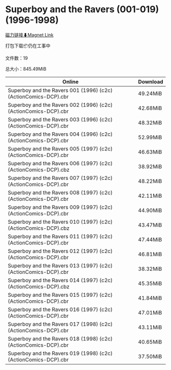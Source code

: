 # Superboy and the Ravers (001-019)(1996-1998)

[磁力链接⬇Magnet Link](magnet:?xt=urn:btih:fd4eb399bfd83dd0f4b9a4d074870e8cf9146a98&dn=Superboy%20and%20the%20Ravers%20%28001-019%29%281996-1998%29)

打包下载📦仍在工事中

文件数：19

总大小：845.49MiB

Online | Download
--- | ---
Superboy and the Ravers 001 (1996) (c2c) (ActionComics-DCP).cbr | 49.24MiB
Superboy and the Ravers 002 (1996) (c2c) (ActionComics-DCP).cbr | 42.68MiB
Superboy and the Ravers 003 (1996) (c2c) (ActionComics-DCP).cbr | 48.32MiB
Superboy and the Ravers 004 (1996) (c2c) (ActionComics-DCP).cbr | 52.99MiB
Superboy and the Ravers 005 (1997) (c2c) (ActionComics-DCP).cbr | 46.63MiB
Superboy and the Ravers 006 (1997) (c2c) (ActionComics-DCP).cbz | 38.92MiB
Superboy and the Ravers 007 (1997) (c2c) (ActionComics-DCP).cbr | 48.22MiB
Superboy and the Ravers 008 (1997) (c2c) (ActionComics-DCP).cbr | 42.11MiB
Superboy and the Ravers 009 (1997) (c2c) (ActionComics-DCP).cbr | 44.90MiB
Superboy and the Ravers 010 (1997) (c2c) (ActionComics-DCP).cbz | 43.47MiB
Superboy and the Ravers 011 (1997) (c2c) (ActionComics-DCP).cbr | 47.44MiB
Superboy and the Ravers 012 (1997) (c2c) (ActionComics-DCP).cbr | 46.81MiB
Superboy and the Ravers 013 (1997) (c2c) (ActionComics-DCP).cbr | 38.32MiB
Superboy and the Ravers 014 (1997) (c2c) (ActionComics-DCP).cbz | 45.35MiB
Superboy and the Ravers 015 (1997) (c2c) (ActionComics-DCP).cbr | 41.84MiB
Superboy and the Ravers 016 (1997) (c2c) (ActionComics-DCP).cbr | 47.01MiB
Superboy and the Ravers 017 (1998) (c2c) (ActionComics-DCP).cbr | 43.11MiB
Superboy and the Ravers 018 (1998) (c2c) (ActionComics-DCP).cbr | 40.65MiB
Superboy and the Ravers 019 (1998) (c2c) (ActionComics-DCP).cbr | 37.50MiB